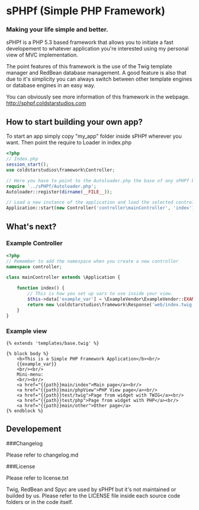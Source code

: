 sPHPf (Simple PHP Framework)
============================
### Making your life simple and better.

sPHPf is a PHP 5.3 based framework that allows you to initiate a fast developement
to whatever application you're interested using my personal view of MVC implementation.

The point features of this framework is the use of the Twig template manager and RedBean database
management. A good feature is also that due to it's simplicity you can always
switch between other template engines or database engines in an easy way.

You can obviously see more information of this framework in the webpage.
http://sphpf.coldstarstudios.com

How to start building your own app?
-----------------------------------
To start an app simply copy "my_app" folder inside sPHPf wherever you want. Then point the require to Loader in index.php

```php
<?php
// Index.php
session_start();
use coldstarstudios\framework\Controller;

// Here you have to point to the Autoloader.php the base of any sPHPf based APP
require '../sPHPf/Autoloader.php';
Autoloader::register(dirname(__FILE__));

// Load a new instance of the application and load the selected controller with selected action.
Application::start(new Controller('controller\mainController', 'index'));
```

What's next?
------------

### Example Controller

```php
<?php
// Remember to add the namespace when you create a new controller
namespace controller;

class mainController extends \Application {

    function index() {
        // This is how you set up vars to use inside your view.
        $this->data['example_var'] = \ExampleVendor\ExampleVendor::EXAMPLE_CONST;
        return new \coldstarstudios\framework\Response('web/index.twig', $this->data);
    }
}
```

### Example view

```twig
{% extends 'templates/base.twig' %}

{% block body %}
    <b>This is a Simple PHP Framework Application</b><br/>
    {{example_var}}
    <br/><br/>
    Mini-menu:
    <br/><br/>
    <a href="{{path}}main/index">Main page</a><br/>
    <a href="{{path}}main/phpView">PHP View page</a><br/>
    <a href="{{path}}test/twig">Page from widget with TWIG</a><br/>
    <a href="{{path}}test/php">Page from widget with PHP</a><br/>
    <a href="{{path}}main/other">Other page</a>
{% endblock %}
```

Developement
------------

###Changelog

Please refer to changelog.md

###License

Please refer to license.txt

Twig, RedBean and Spyc are used by sPHPf but it's not maintained or builded by us. Please
refer to the LICENSE file inside each source code folders or in the code itself.